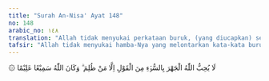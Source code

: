 ```yaml
---
title: "Surah An-Nisa' Ayat 148"
no: 148
arabic_no: ١٤٨
translation: "Allah tidak menyukai perkataan buruk, (yang diucapkan) secara terus terang kecuali oleh orang yang dizalimi. Dan Allah Maha Mendengar, Maha Mengetahui."
tafsir: "Allah tidak menyukai hamba-Nya yang melontarkan kata-kata buruk kepada siapa pun. Kata buruk dapat menimbulkan permusuhan dan kebencian di antara anggota masyarakat dan jika berlarut-larut dapat menjurus kepada pengingkaran hak dan pertumpahan darah, dan dapat pula mempengaruhi orang yang mendengarnya untuk meniru perbuatan itu, terutama bila perbuatan itu dilakukan oleh pemimpin. Allah tidak menyukai sesuatu, berarti Allah tidak meridainya dan tidak memberinya pahala.\n\nDalam hal ini dikecualikan orang yang dianiaya. Jika seseorang dianiaya, dia diperbolehkan mengadukan orang yang menganiayanya kepada hakim atau kepada orang lain yang dapat memberi pertolongan dalam menghilangkan kezaliman. Jika seseorang dianiaya lalu ia menyampaikan pengaduan, tentu saja pengaduan itu dengan menyebutkan keburukan-keburukan orang yang menganiayanya. Maka dalam hal ini ada dua kemungkinan. Pertama, orang yang teraniaya melontarkan ucapan-ucapan buruk terhadap seseorang yang menganiayanya. Hal ini dapat menimbulkan permusuhan dan kebencian antara kedua belah pihak. Kedua, bila orang yang dianiaya itu mendiamkan saja, maka kezaliman akan tambah memuncak dan keadilan akan lenyap. Karena itu Allah mengizinkan dalam ayat ini bagi orang yang teraniaya melontarkan ucapan dan tuduhan tentang keburukan tindakan-tindakan yang dilakukan oleh orang yang menganiaya walaupun akan mengakibatkan kebencian, karena membiarkan penganiayaan adalah lebih buruk akibatnya, sesuai dengan kaidah:\n\n\"Melakukan yang lebih ringan mudaratnya di antara dua kemudaratan.\"\n\nOrang yang dianiaya wajib menyampaikan pengaduannya kepada hakim atau lainnya. Seseorang yang zalim jika tidak diambil tindakan yang tegas terhadapnya, kezalimannya akan bertambah luas. Tetapi jika tidak ada maksud untuk menghilangkan kezaliman, seseorang dilarang keras melontarkan ucapan-ucapan yang buruk. Dalam ayat ini diperingatkan bahwa Allah Maha Mendengar dan Maha Mengetahui setiap ucapan yang dikeluarkan oleh orang yang zalim dan orang yang dianiaya, terutama jika mereka melampaui batas sampai melontarkan pengaduan yang dusta atau bersifat menghasut dan mengadu domba."
---
```

۞ لَا يُحِبُّ اللّٰهُ الْجَهْرَ بِالسُّوْۤءِ مِنَ الْقَوْلِ اِلَّا مَنْ ظُلِمَ ۗ وَكَانَ اللّٰهُ سَمِيْعًا عَلِيْمًا 
